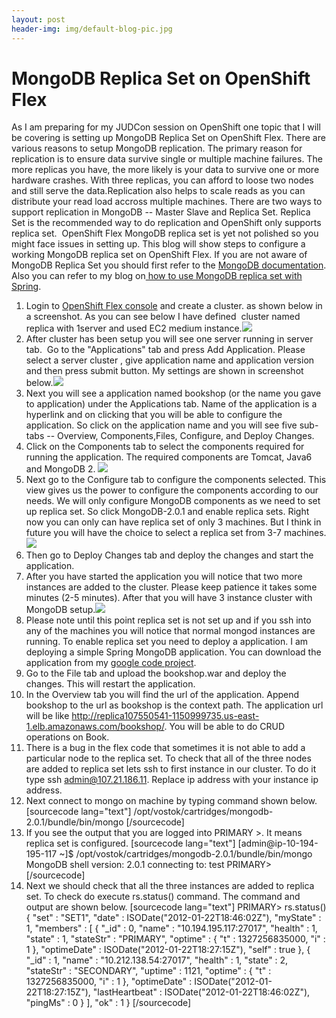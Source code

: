 ```yaml
---
layout: post
header-img: img/default-blog-pic.jpg
---
```


# MongoDB Replica Set on OpenShift Flex

As I am preparing for my JUDCon session on OpenShift one topic that I will be covering is setting up MongoDB Replica Set on OpenShift Flex. There are various reasons to setup MongoDB replication. The primary reason for replication is to ensure data survive single or multiple machine failures. The more replicas you have, the more likely is your data to survive one or more hardware crashes. With three replicas, you can afford to loose two nodes and still serve the data.Replication also helps to scale reads as you can distribute your read load accross multiple machines. There are two ways to support replication in MongoDB -- Master Slave and Replica Set. Replica Set is the recommended way to do replication and OpenShift only supports replica set.  OpenShift Flex MongoDB replica set is yet not polished so you might face issues in setting up. This blog will show steps to configure a working MongoDB replica set on OpenShift Flex. If you are not aware of MongoDB Replica Set you should first refer to the [MongoDB documentation](http://www.mongodb.org/display/DOCS/Replica+Set+Tutorial). Also you can refer to my blog on[ how to use MongoDB replica set with Spring](http://whyjava.wordpress.com/2011/12/12/using-mongodb-replica-set-with-spring-mongodb-1-0-0-rc1/).

  1. Login to [OpenShift Flex console](https://openshift.redhat.com/flex/flex/index.html) and create a cluster. as shown below in a screenshot. As you can see below I have defined  cluster named replica with 1server and used EC2 medium instance.![](/wp-content/uploads/2012/01/Define-Server-Cluster-292x300.png)
  2. After cluster has been setup you will see one server running in server tab.  Go to the "Applications" tab and press Add Application. Please select a server cluster , give application name and application version and then press submit button. My settings are shown in screenshot below.![](/wp-content/uploads/2012/01/Create-Application-222x300.png)[ ](http://whyjava.files.wordpress.com/2012/01/create-application.png)
  3. Next you will see a application named bookshop (or the name you gave to application) under the Applications tab. Name of the application is a hyperlink and on clicking that you will be able to configure the application. So click on the application name and you will see five sub-tabs -- Overview, Components,Files, Configure, and Deploy Changes.
  4. Click on the Components tab to select the components required for running the application. The required components are Tomcat, Java6 and MongoDB 2. ![](/wp-content/uploads/2012/01/Application-Components-300x154.png)[ ](http://whyjava.files.wordpress.com/2012/01/application-components.png)
  5. Next go to the Configure tab to configure the components selected. This view gives us the power to configure the components according to our needs. We will only configure MongoDB components as we need to set up replica set. So click MongoDB-2.0.1 and enable replica sets. Right now you can only can have replica set of only 3 machines. But I think in future you will have the choice to select a replica set from 3-7 machines.![](/wp-content/uploads/2012/01/enable-mongodb-replicaset-300x245.png)[ ](http://whyjava.files.wordpress.com/2012/01/enable-mongodb-replicaset.png)
  6. Then go to Deploy Changes tab and deploy the changes and start the application.
  7. After you have started the application you will notice that two more instances are added to the cluster. Please keep patience it takes some minutes (2-5 minutes). After that you will have 3 instance cluster with MongoDB setup.![](/wp-content/uploads/2012/01/Server-Cluster-300x128.png)[ ](http://whyjava.files.wordpress.com/2012/01/server-cluster.png)
  8. Please note until this point replica set is not set up and if you ssh into any of the machines you will notice that normal mongod instances are running. To enable replica set you need to deploy a application. I am deploying a simple Spring MongoDB application. You can download the application from my [google code project](http://code.google.com/p/shekhar-playground/downloads/list).
  9. Go to the File tab and upload the bookshop.war and deploy the changes. This will restart the application.
  10. In the Overview tab you will find the url of the application. Append bookshop to the url as bookshop is the context path. The application url will be like <http://replica107550541-1150999735.us-east-1.elb.amazonaws.com/bookshop/>. You will be able to do CRUD operations on Book.
  11. There is a bug in the flex code that sometimes it is not able to add a particular node to the replica set. To check that all of the three nodes are added to replica set lets ssh to first instance in our cluster. To do it type ssh admin@107.21.186.11. Replace ip address with your instance ip address.
  12. Next connect to mongo on machine by typing command shown below. [sourcecode lang="text"] /opt/vostok/cartridges/mongodb-2.0.1/bundle/bin/mongo [/sourcecode]
  13. If you see the output that you are logged into PRIMARY >. It means replica set is configured. [sourcecode lang="text"] [admin@ip-10-194-195-117 ~]$ /opt/vostok/cartridges/mongodb-2.0.1/bundle/bin/mongo MongoDB shell version: 2.0.1 connecting to: test PRIMARY> [/sourcecode]
  14. Next we should check that all the three instances are added to replica set. To check do execute rs.status() command. The command and output are shown below. [sourcecode lang="text"] PRIMARY> rs.status() { "set" : "SET1", "date" : ISODate("2012-01-22T18:46:02Z"), "myState" : 1, "members" : [ { "_id" : 0, "name" : "10.194.195.117:27017", "health" : 1, "state" : 1, "stateStr" : "PRIMARY", "optime" : { "t" : 1327256835000, "i" : 1 }, "optimeDate" : ISODate("2012-01-22T18:27:15Z"), "self" : true }, { "_id" : 1, "name" : "10.212.138.54:27017", "health" : 1, "state" : 2, "stateStr" : "SECONDARY", "uptime" : 1121, "optime" : { "t" : 1327256835000, "i" : 1 }, "optimeDate" : ISODate("2012-01-22T18:27:15Z"), "lastHeartbeat" : ISODate("2012-01-22T18:46:02Z"), "pingMs" : 0 } ], "ok" : 1 } [/sourcecode]